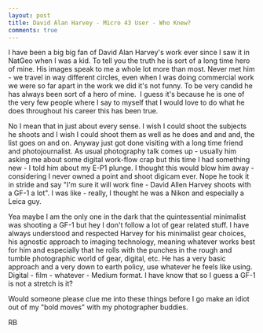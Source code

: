 ```yaml
---
layout: post
title: David Alan Harvey - Micro 43 User - Who Knew?
comments: true
---
```

I have been a big big fan of David Alan Harvey's work ever since I saw it in NatGeo when I was a kid. To tell you the truth he is sort of a long time hero of mine. His images speak to me a whole lot more than most. Never met him - we travel in way different circles, even when I was doing commercial work we were so far apart in the work we did it's not funny. To be very candid he has always been sort of a hero of mine.  I guess it's because he is one of the very few people where I say to myself that I would love to do what he does throughout his career this has been true.

No I mean that in just about every sense. I wish I could shoot the subjects he shoots and I wish I could shoot them as well as he does and and and, the list goes on and on. Anyway just got done visiting with a long time friend and photojournalist. As usual photography talk comes up - usually him asking me about some digital work-flow crap but this time I had something new - I told him about my E-P1 plunge. I thought this would blow him away - considering I never owned a point and shoot digicam ever. Nope he took it in stride and say "I'm sure it will work fine - David Allen Harvey shoots with a GF-1 a lot". I was like - really, I thought he was a Nikon and especially a Leica guy.

Yea maybe I am the only one in the dark that the quintessential minimalist was shooting a GF-1 but hey I don't follow a lot of gear related stuff. I have always understood and respected Harvey for his minimalist gear choices, his agnostic approach to imaging technology, meaning whatever works best for him and especially that he rolls with the punches in the rough and tumble photographic world of gear, digital, etc. He has a very basic approach and a very down to earth policy, use whatever he feels like using. Digital - film - whatever - Medium format. I have know that so I guess a GF-1 is not a stretch is it?

Would someone please clue me into these things before I go make an idiot out of my "bold moves" with my photographer buddies.

RB